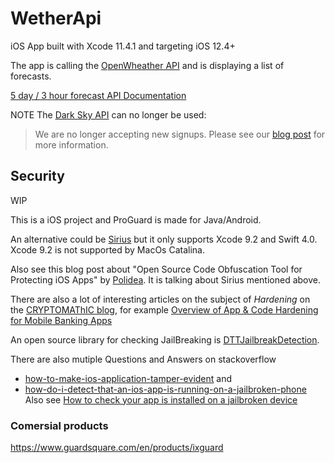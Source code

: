 # WetherApi
iOS App built with Xcode 11.4.1 and targeting iOS 12.4+

The app is calling the [OpenWheather API](https://openweathermap.org/api) and is displaying  a list of forecasts. 

[5 day / 3 hour forecast API Documentation](https://openweathermap.org/forecast5)


NOTE The [Dark Sky API](https://darksky.net/dev) can no longer be used:

> We are no longer accepting new signups.
> Please see our [blog post](https://blog.darksky.net/) for more information.

## Security

WIP 

This is a iOS project and ProGuard is made for Java/Android.

An alternative could be [Sirius](https://github.com/Polidea/SiriusObfuscator) but it only supports Xcode 9.2 and Swift 4.0. Xcode 9.2 is not supported by MacOs Catalina.

Also see this blog post about "Open Source Code Obfuscation Tool for Protecting iOS Apps" by [Polidea](https://www.polidea.com/blog/open-source-code-obfuscation-tool-for-protecting-ios-apps/). It is talking about Sirius mentioned above.

There are also a lot of interesting articles on the subject of *Hardening* on the [CRYPTOMAThIC blog](https://www.cryptomathic.com/news-events/blog/), for example [Overview of App & Code Hardening for Mobile Banking Apps](https://www.cryptomathic.com/news-events/blog/overview-of-app-code-hardening-for-mobile-banking-apps) 

An open source library for checking JailBreaking is [DTTJailbreakDetection](https://github.com/thii/DTTJailbreakDetection). 

There are also mutiple Questions and Answers on stackoverflow 
- [how-to-make-ios-application-tamper-evident](https://stackoverflow.com/questions/40860325/how-to-make-ios-application-tamper-evident) and 
- [how-do-i-detect-that-an-ios-app-is-running-on-a-jailbroken-phone](https://stackoverflow.com/questions/413242/how-do-i-detect-that-an-ios-app-is-running-on-a-jailbroken-phone)
Also see [How to check your app is installed on a jailbroken device](https://medium.com/@pinmadhon/how-to-check-your-app-is-installed-on-a-jailbroken-device-67fa0170cf56)

### Comersial products 
https://www.guardsquare.com/en/products/ixguard

